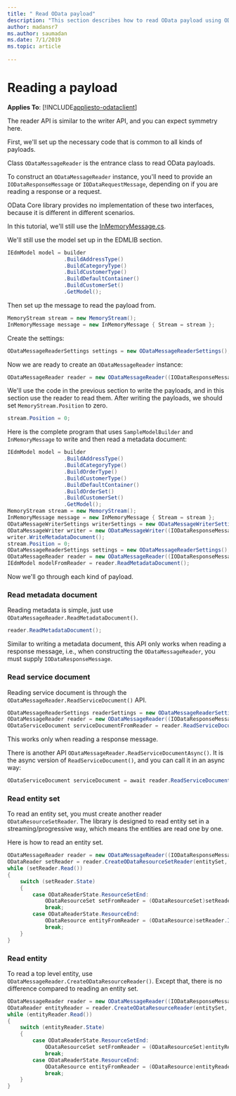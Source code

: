 ```yaml
---
title: " Read OData payload"
description: "This section describes how to read OData payload using OData Core APIs."
author: madansr7
ms.author: saumadan
ms.date: 7/1/2019
ms.topic: article
 
---
```

# Reading a payload
**Applies To**: [!INCLUDE[appliesto-odataclient](../../includes/appliesto-odatalib-v7.md)]

The reader API is similar to the writer API, and you can expect symmetry here.

First, we'll set up the necessary code that is common to all kinds of payloads.

Class `ODataMessageReader` is the entrance class to read OData payloads.

To construct an `ODataMessageReader` instance, you'll need to provide an `IODataResponseMessage` or `IODataRequestMessage`, depending on if you are reading a response or a request.

OData Core library provides no implementation of these two interfaces, because it is different in different scenarios.

In this tutorial, we'll still use the [InMemoryMessage.cs](https://github.com/OData/odata.net/blob/ODataV4-7.x/test/FunctionalTests/Microsoft.OData.Core.Tests/InMemoryMessage.cs).

We'll still use the model set up in the EDMLIB section.

```C#
IEdmModel model = builder
                  .BuildAddressType()
                  .BuildCategoryType()
                  .BuildCustomerType()
                  .BuildDefaultContainer()
                  .BuildCustomerSet()
                  .GetModel();
```

Then set up the message to read the payload from.

```C#
MemoryStream stream = new MemoryStream();
InMemoryMessage message = new InMemoryMessage { Stream = stream };
```

Create the settings:

```C#
ODataMessageReaderSettings settings = new ODataMessageReaderSettings();
```

Now we are ready to create an `ODataMessageReader` instance:

```C#
ODataMessageReader reader = new ODataMessageReader((IODataResponseMessage)message, settings);
```

We'll use the code in the previous section to write the payloads, and in this section use the reader to read them. After writing the payloads, we should set `MemoryStream.Position` to zero.

```C#
stream.Position = 0;
```

Here is the complete program that uses `SampleModelBuilder` and `InMemoryMessage` to write and then read a metadata document:

```C#
IEdmModel model = builder
                  .BuildAddressType()
                  .BuildCategoryType()
                  .BuildOrderType()
                  .BuildCustomerType()
                  .BuildDefaultContainer()
                  .BuildOrderSet()
                  .BuildCustomerSet()
                  .GetModel();
MemoryStream stream = new MemoryStream();
InMemoryMessage message = new InMemoryMessage { Stream = stream };
ODataMessageWriterSettings writerSettings = new ODataMessageWriterSettings();
ODataMessageWriter writer = new ODataMessageWriter((IODataResponseMessage)message, writerSettings, model);
writer.WriteMetadataDocument();
stream.Position = 0;
ODataMessageReaderSettings settings = new ODataMessageReaderSettings();
ODataMessageReader reader = new ODataMessageReader((IODataResponseMessage)message, settings);
IEdmModel modelFromReader = reader.ReadMetadataDocument();
```

Now we'll go through each kind of payload.

### Read metadata document
Reading metadata is simple, just use `ODataMessageReader.ReadMetadataDocument()`.

```C#
reader.ReadMetadataDocument();
```

Similar to writing a metadata document, this API only works when reading a response message, i.e., when constructing the `ODataMessageReader`, you must supply `IODataResponseMessage`.

### Read service document
Reading service document is through the `ODataMessageReader.ReadServiceDocument()` API.

```C#
ODataMessageReaderSettings readerSettings = new ODataMessageReaderSettings();
ODataMessageReader reader = new ODataMessageReader((IODataResponseMessage)message, readerSettings, model);
ODataServiceDocument serviceDocumentFromReader = reader.ReadServiceDocument();
```

This works only when reading a response message.

There is another API `ODataMessageReader.ReadServiceDocumentAsync()`. It is the async version of `ReadServiceDocument()`, and you can call it in an async way:

```C#
ODataServiceDocument serviceDocument = await reader.ReadServiceDocumentAsync();
```

### Read entity set
To read an entity set, you must create another reader `ODataResourceSetReader`. The library is designed to read entity set in a streaming/progressive way, which means the entities are read one by one.

Here is how to read an entity set.

```C#
ODataMessageReader reader = new ODataMessageReader((IODataResponseMessage)message, readerSettings, model);
ODataReader setReader = reader.CreateODataResourceSetReader(entitySet, entitySet.EntityType());
while (setReader.Read())
{
    switch (setReader.State)
    {
        case ODataReaderState.ResourceSetEnd:
            ODataResourceSet setFromReader = (ODataResourceSet)setReader.Item;
            break;
        case ODataReaderState.ResourceEnd:
            ODataResource entityFromReader = (ODataResource)setReader.Item;
            break;
    }
}
```

### Read entity
To read a top level entity, use `ODataMessageReader.CreateODataResourceReader()`.
Except that, there is no difference compared to reading an entity set.

```C#
ODataMessageReader reader = new ODataMessageReader((IODataResponseMessage)message, readerSettings, model);
ODataReader entityReader = reader.CreateODataResourceReader(entitySet, entitySet.EntityType());
while (entityReader.Read())
{
    switch (entityReader.State)
    {
        case ODataReaderState.ResourceSetEnd:
            ODataResourceSet setFromReader = (ODataResourceSet)entityReader.Item;
            break;
        case ODataReaderState.ResourceEnd:
            ODataResource entityFromReader = (ODataResource)entityReader.Item;
            break;
    }
}
```

